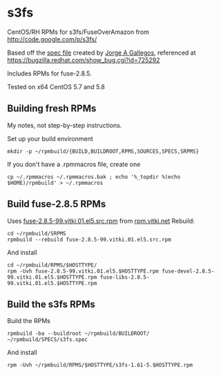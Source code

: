 s3fs
====

CentOS/RH RPMs for s3fs/FuseOverAmazon from <http://code.google.com/p/s3fs/>

Based off the [spec file](http://kad.fedorapeople.org/packages/s3fs/s3fs.spec) created by [Jorge A Gallegos](http://kad.fedorapeople.org/), referenced at <https://bugzilla.redhat.com/show_bug.cgi?id=725292>

Includes RPMs for fuse-2.8.5.

Tested on x64 CentOS 5.7 and 5.8

Building fresh RPMs
-------------------
My notes, not step-by-step instructions.

Set up your build environment

    mkdir -p ~/rpmbuild/{BUILD,BUILDROOT,RPMS,SOURCES,SPECS,SRPMS}

If you don't have a .rpmmacros file, create one

    cp ~/.rpmmacros ~/.rpmmacros.bak ; echo '%_topdir %(echo $HOME)/rpmbuild' > ~/.rpmmacros


Build fuse-2.8.5 RPMs
---------------------
Uses [fuse-2.8.5-99.vitki.01.el5.src.rpm](https://rpm.vitki.net/pub/SRPMS/fuse-2.8.5-99.vitki.01.el5.src.rpm) from [rpm.vitki.net](https://rpm.vitki.net/pub/SRPMS/)
Rebuild:

    cd ~/rpmbuild/SRPMS
    rpmbuild --rebuild fuse-2.8.5-99.vitki.01.el5.src.rpm

And install

    cd ~/rpmbuild/RPMS/$HOSTTYPE/
    rpm -Uvh fuse-2.8.5-99.vitki.01.el5.$HOSTTYPE.rpm fuse-devel-2.8.5-99.vitki.01.el5.$HOSTTYPE.rpm fuse-libs-2.8.5-99.vitki.01.el5.$HOSTTYPE.rpm


Build the s3fs RPMs
-------------------

Build the RPMs

    rpmbuild -ba --buildroot ~/rpmbuild/BUILDROOT/ ~/rpmbuild/SPECS/s3fs.spec

And install

    rpm -Uvh ~/rpmbuild/RPMS/$HOSTTYPE/s3fs-1.61-5.$HOSTTYPE.rpm